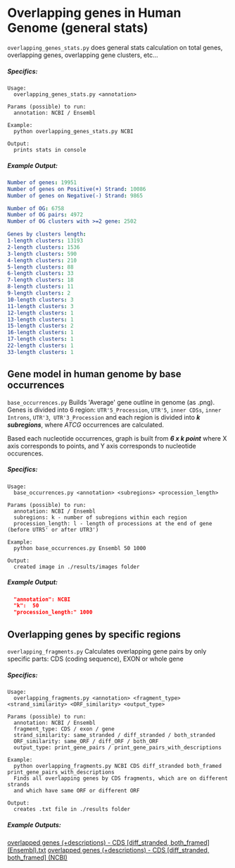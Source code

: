 # Overlapping genes in Human Genome (general stats)
`overlapping_genes_stats.py` does general stats calculation on total genes, overlapping genes, overlapping gene clusters, etc... 
##### _Specifics:_
```text
Usage:
  overlapping_genes_stats.py <annotation>

Params (possible) to run:
  annotation: NCBI / Ensembl

Example:
  python overlapping_genes_stats.py NCBI

Output:
  prints stats in console
```
##### _Example Output:_
 
```yaml
Number of genes: 19951
Number of genes on Positive(+) Strand: 10086
Number of genes on Negative(-) Strand: 9865

Number of OG: 6758
Number of OG pairs: 4972
Number of OG clusters with >=2 gene: 2502

Genes by clusters length:
1-length clusters: 13193
2-length clusters: 1536
3-length clusters: 590
4-length clusters: 210
5-length clusters: 88
6-length clusters: 33
7-length clusters: 18
8-length clusters: 11
9-length clusters: 2
10-length clusters: 3
11-length clusters: 3
12-length clusters: 1
13-length clusters: 1
15-length clusters: 2
16-length clusters: 1
17-length clusters: 1
22-length clusters: 1
33-length clusters: 1 
```
## Gene model in human genome by base occurrences 
 `base_occurrences.py` Builds 'Average' gene outline in genome (as .png).
  Genes is divided into 6 region: `UTR'5_Procession`, `UTR'5`, `inner CDSs`, `inner Introns`, `UTR'3`,` UTR'3_Procession`
  and each region is divided into _**k subregions**_, where _ATCG_ occurrences are calculated.
  
Based each nucleotide occurrences, graph is built from _**6 x k point**_
  where X axis corresponds to points, and Y axis corresponds  to nucleotide occurences.
##### _Specifics:_
```text 
Usage:
  base_occurrences.py <annotation> <subregions> <procession_length>

Params (possible) to run:
  annotation: NCBI / Ensembl
  subregions: k - number of subregions within each region
  procession_length: l - length of processions at the end of gene (before UTR5' or after UTR3')

Example:
  python base_occurrences.py Ensembl 50 1000

Output:
  created image in ./results/images folder

```
##### _Example Output:_

```json  
  "annotation": NCBI
  "k":  50
  "procession_length:" 1000
```

## Overlapping genes by specific regions 
 `overlapping_fragments.py`  Calculates overlapping gene pairs by
  only specific parts: CDS (coding sequence), EXON or whole gene
##### _Specifics:_
```text 
Usage:
  overlapping_fragments.py <annotation> <fragment_type> <strand_similarity> <ORF_similarity> <output_type>

Params (possible) to run:
  annotation: NCBI / Ensembl
  fragment_type: CDS / exon / gene
  strand_similarity: same_stranded / diff_stranded / both_stranded
  ORF_similarity: same_ORF / diff_ORF / both_ORF
  output_type: print_gene_pairs / print_gene_pairs_with_descriptions

Example:
  python overlapping_fragments.py NCBI CDS diff_stranded both_framed print_gene_pairs_with_descriptions
  Finds all overlapping genes by CDS fragments, which are on different strands
  and which have same ORF or different ORF

Output:
  creates .txt file in ./results folder
```
##### _Example Outputs:_
 [overlapped genes (+descriptions) - CDS [diff_stranded, both_framed] (Ensembl).txt](/results/overlappedgenes%20(+descriptions)%20-%20CDS%20[diff_stranded,%20both_framed]%20(Ensembl).txt)
 [overlapped genes (+descriptions) - CDS [diff_stranded, both_framed] (NCBI)](/results/overlappedgenes%20(+descriptions)%20-%20CDS%20[diff_stranded,%20both_framed]%20(NCBI).txt) 